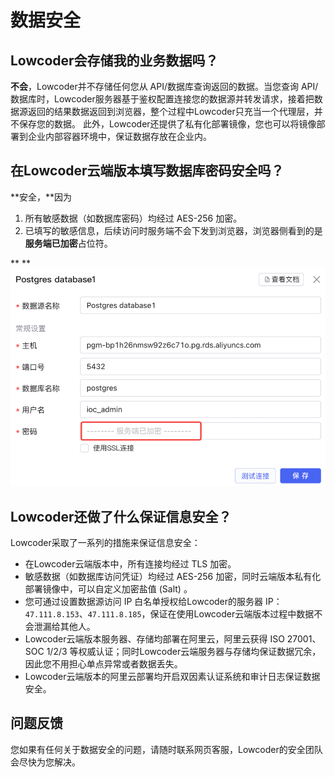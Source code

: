 # 数据安全

## Lowcoder会存储我的业务数据吗？

​**不会**​，Lowcoder并不存储任何您从 API/数据库查询返回的数据。当您查询 API/数据库时，Lowcoder服务器基于鉴权配置连接您的数据源并转发请求，接着把数据源返回的结果数据返回到浏览器，整个过程中Lowcoder只充当一个代理层，并不保存您的数据。 此外，Lowcoder还提供了私有化部署镜像，您也可以将镜像部署到企业内部容器环境中，保证数据存放在企业内。

## 在Lowcoder云端版本填写数据库密码安全吗？

**安全，**因为

1. 所有敏感数据（如数据库密码）均经过 AES-256 加密。
2. 已填写的敏感信息，后续访问时服务端不会下发到浏览器，浏览器侧看到的是**服务端已加密**占位符。

**       **![security](assets/security-20231002133813-4a1yk35.png "security")[           ](https://majiang.co/static/2c8badaf895584782c979af167600742/21b4d/security.png)

## Lowcoder还做了什么保证信息安全？

Lowcoder采取了一系列的措施来保证信息安全：

* 在Lowcoder云端版本中，所有连接均经过 TLS 加密。
* 敏感数据（如数据库访问凭证）均经过 AES-256 加密，同时云端版本私有化部署镜像中，可以自定义加密盐值 (Salt) 。
* 您可通过设置数据源访问 IP 白名单授权给Lowcoder的服务器 IP：`47.111.8.153`​、`47.111.8.185`​，保证在使用Lowcoder云端版本过程中数据不会泄漏给其他人。
* Lowcoder云端版本服务器、存储均部署在阿里云，阿里云获得 ISO 27001、SOC 1/2/3 等权威认证；同时Lowcoder云端服务器与存储均保证数据冗余，因此您不用担心单点异常或者数据丢失。
* Lowcoder云端版本的阿里云部署均开启双因素认证系统和审计日志保证数据安全。

## 问题反馈

您如果有任何关于数据安全的问题，请随时联系网页客服，Lowcoder的安全团队会尽快为您解决。
